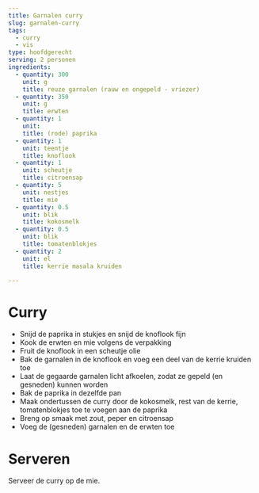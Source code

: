 ```yaml
---
title: Garnalen curry
slug: garnalen-curry
tags: 
  - curry
  - vis
type: hoofdgerecht
serving: 2 personen
ingredients:
  - quantity: 300
    unit: g
    title: reuze garnalen (rauw en ongepeld - vriezer)
  - quantity: 350 
    unit: g
    title: erwten
  - quantity: 1
    unit: 
    title: (rode) paprika
  - quantity: 1
    unit: teentje
    title: knoflook
  - quantity: 1
    unit: scheutje
    title: citroensap
  - quantity: 5
    unit: nestjes
    title: mie
  - quantity: 0.5
    unit: blik
    title: kokosmelk
  - quantity: 0.5
    unit: blik
    title: tomatenblokjes
  - quantity: 2
    unit: el
    title: kerrie masala kruiden

---
```


# Curry

- Snijd de paprika in stukjes en snijd de knoflook fijn 
- Kook de erwten en mie volgens de verpakking
- Fruit de knoflook in een scheutje olie
- Bak de garnalen in de knoflook en voeg een deel van de kerrie kruiden toe
- Laat de gegaarde garnalen licht afkoelen, zodat ze gepeld (en gesneden) kunnen worden
- Bak de paprika in dezelfde pan
- Maak ondertussen de curry door de kokosmelk, rest van de kerrie, tomatenblokjes toe te voegen aan de paprika
- Breng op smaak met zout, peper en citroensap
- Voeg de (gesneden) garnalen en de erwten toe


# Serveren

Serveer de curry op de mie.
